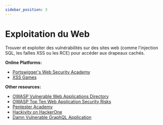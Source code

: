 ```yaml
---
sidebar_position: 3
---
```


# Exploitation du Web

Trouver et exploiter des vulnérabilités sur des sites web (comme l'injection SQL, les failles XSS ou les RCE) pour accéder aux drapeaux cachés.

**Online Platforms:**
- [Portswigger's Web Security Academy](https://portswigger.net/web-security/all-labs)
- [XSS Games](https://xss-game.appspot.com/)

**Other resources:**
- [OWASP Vulnerable Web Applications Directory](https://owasp.org/www-project-vulnerable-web-applications-directory/)
- [OWASP Top Ten Web Application Security Risks](https://owasp.org/www-project-top-ten/)
- [Pentester Academy](https://www.pentesteracademy.com/)
- [Hackivity on HackerOne](https://hackerone.com/hacktivity)
- [Damn Vulnerable GraphQL Application](https://github.com/dolevf/Damn-Vulnerable-GraphQL-Application)
